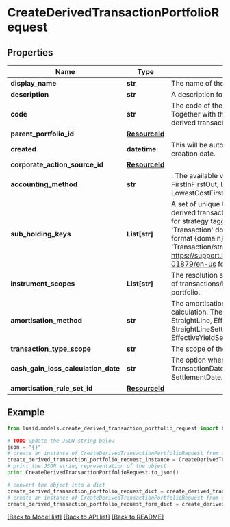# CreateDerivedTransactionPortfolioRequest


## Properties
Name | Type | Description | Notes
------------ | ------------- | ------------- | -------------
**display_name** | **str** | The name of the derived transaction portfolio. | 
**description** | **str** | A description for the derived transaction portfolio. | [optional] 
**code** | **str** | The code of the derived transaction portfolio. Together with the scope this uniquely identifies the derived transaction portfolio. | 
**parent_portfolio_id** | [**ResourceId**](ResourceId.md) |  | 
**created** | **datetime** | This will be auto-populated to be the parent portfolio creation date. | [optional] 
**corporate_action_source_id** | [**ResourceId**](ResourceId.md) |  | [optional] 
**accounting_method** | **str** | . The available values are: Default, AverageCost, FirstInFirstOut, LastInFirstOut, HighestCostFirst, LowestCostFirst | [optional] 
**sub_holding_keys** | **List[str]** | A set of unique transaction properties to group the derived transaction portfolio&#39;s holdings by, perhaps for strategy tagging. Each property must be from the &#39;Transaction&#39; domain and identified by a key in the format {domain}/{scope}/{code}, for example &#39;Transaction/strategies/quantsignal&#39;. See https://support.lusid.com/knowledgebase/article/KA-01879/en-us for more information. | [optional] 
**instrument_scopes** | **List[str]** | The resolution strategy used to resolve instruments of transactions/holdings upserted to this derived portfolio. | [optional] 
**amortisation_method** | **str** | The amortisation method used by the portfolio for the calculation. The available values are: NoAmortisation, StraightLine, EffectiveYield, StraightLineSettlementDate, EffectiveYieldSettlementDate | [optional] 
**transaction_type_scope** | **str** | The scope of the transaction types. | [optional] 
**cash_gain_loss_calculation_date** | **str** | The option when the Cash Gain Loss to be calulated, TransactionDate/SettlementDate. Defaults to SettlementDate. | [optional] 
**amortisation_rule_set_id** | [**ResourceId**](ResourceId.md) |  | [optional] 

## Example

```python
from lusid.models.create_derived_transaction_portfolio_request import CreateDerivedTransactionPortfolioRequest

# TODO update the JSON string below
json = "{}"
# create an instance of CreateDerivedTransactionPortfolioRequest from a JSON string
create_derived_transaction_portfolio_request_instance = CreateDerivedTransactionPortfolioRequest.from_json(json)
# print the JSON string representation of the object
print CreateDerivedTransactionPortfolioRequest.to_json()

# convert the object into a dict
create_derived_transaction_portfolio_request_dict = create_derived_transaction_portfolio_request_instance.to_dict()
# create an instance of CreateDerivedTransactionPortfolioRequest from a dict
create_derived_transaction_portfolio_request_form_dict = create_derived_transaction_portfolio_request.from_dict(create_derived_transaction_portfolio_request_dict)
```
[[Back to Model list]](../README.md#documentation-for-models) [[Back to API list]](../README.md#documentation-for-api-endpoints) [[Back to README]](../README.md)


